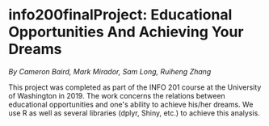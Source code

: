# info200finalProject: Educational Opportunities And Achieving Your Dreams

_By Cameron Baird, Mark Mirador, Sam Long, Ruiheng Zhang_

This project was completed as part of the INFO 201 course at the University of Washington in 2019. The work concerns the relations between educational opportunities and one's ability to achieve his/her dreams. We use R as well as several libraries (dplyr, Shiny, etc.) to achieve this analysis.